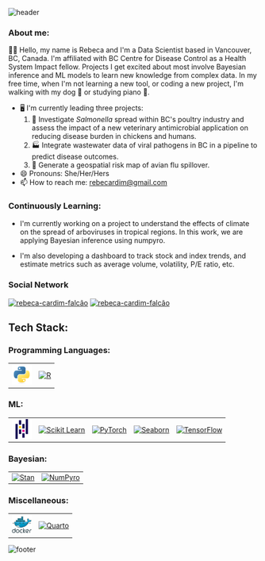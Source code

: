 ![header](https://capsule-render.vercel.app/api?type=Waving&color=timeGradient&height=150&section=header&text=Hello%20👋&fontSize=40&fontAlignY=25)
<!--
**rcardim/rcardim** is a ✨ _special_ ✨ repository because its `README.md` (this file) appears on your GitHub profile.
Here are some ideas to get you started:

- 🔭 I’m currently working on ...
- 🌱 I’m currently learning ...
- 👯 I’m looking to collaborate on ...
- 🤔 I’m looking for help with ...
- 💬 Ask me about ...
- 📫 How to reach me: ...
- 😄 Pronouns: ...
- ⚡ Fun fact: ...
-->
 <h3 align="left">About me: </h3> 
 
👩‍💻 Hello, my name is Rebeca and I'm a Data Scientist based in Vancouver, BC, Canada. I'm affiliated with BC Centre for Disease Control as a Health System Impact fellow. Projects I get excited about most involve Bayesian inference and ML models to learn new knowledge from complex data. In my free time, when I'm not learning a new tool, or coding a new project, I'm walking with my dog 🐶 or studying piano 🎹.

- 🖥️ I'm currently leading three projects:
    1. 🦠 Investigate *Salmonella* spread within BC's poultry industry and assess the impact of a new veterinary antimicrobial application on reducing disease burden in chickens and humans.
    2. 🏭 Integrate wastewater data of viral pathogens in BC in a pipeline to predict disease outcomes.
    3. 🐓 Generate a geospatial risk map of avian flu spillover.
- 😄 Pronouns: She/Her/Hers
- 📫 How to reach me: rebecardim@gmail.com

 <h3 align="left">Continuously Learning: </h3>
 
- I'm currently working on a project to understand the effects of climate on the spread of arboviruses in tropical regions. In this work, we are applying Bayesian inference using numpyro.

- I'm also developing a dashboard to track stock and index trends, and estimate metrics such as average volume, volatility, P/E ratio, etc.
  
<h3 align="left">Social Network</h3>
<p align="left">
<a href="https://www.linkedin.com/in/rebeca-cardim-falcão-a149539a/" target="blank"><img align="center" src="https://raw.githubusercontent.com/rahuldkjain/github-profile-readme-generator/master/src/images/icons/Social/linked-in-alt.svg" alt="rebeca-cardim-falcão" height="30" width="40" /></a>
<a href="https://scholar.google.com/citations?user=N-s1ySkAAAAJ&hl=" target="blank"><img align="center" src="https://upload.wikimedia.org/wikipedia/commons/c/c7/Google_Scholar_logo.svg" alt="rebeca-cardim-falcão" height="30" width="40" /></a>

<h2 align="left">Tech Stack:</h2>

<h3 align="left">Programming Languages:</h3>
<table>
  <tr>
    <td>
      <a href="https://www.python.org" target="_blank" rel="noreferrer">
        <img src="https://raw.githubusercontent.com/devicons/devicon/master/icons/python/python-original.svg" alt="Python" width="40" height="40"/> 
      </a>
    </td>
    <td>
      <a href="https://www.r-project.org/" target="_blank" rel="noreferrer">
        <img src="https://www.r-project.org/Rlogo.png" alt="R" width="40" height="40"/> 
      </a>
    </td>
  </tr>
</table>

<h3 align="left">ML:</h3>
<table>
  <tr>
    <td>
      <a href="https://pandas.pydata.org/" target="_blank" rel="noreferrer">
        <img src="https://raw.githubusercontent.com/devicons/devicon/2ae2a900d2f041da66e950e4d48052658d850630/icons/pandas/pandas-original.svg" alt="Pandas" width="40" height="40"/> 
      </a>
    </td>
    <td>
      <a href="https://scikit-learn.org/" target="_blank" rel="noreferrer">
        <img src="https://upload.wikimedia.org/wikipedia/commons/0/05/Scikit_learn_logo_small.svg" alt="Scikit Learn" width="40" height="40"/> 
      </a>
    </td>
    <td>
      <a href="https://pytorch.org/" target="_blank" rel="noreferrer">
        <img src="https://www.vectorlogo.zone/logos/pytorch/pytorch-icon.svg" alt="PyTorch" width="40" height="40"/> 
      </a>
    </td>
    <td>
      <a href="https://seaborn.pydata.org/" target="_blank" rel="noreferrer">
        <img src="https://seaborn.pydata.org/_images/logo-mark-lightbg.svg" alt="Seaborn" width="40" height="40"/> 
      </a>
    </td>
    <td>
      <a href="https://www.tensorflow.org" target="_blank" rel="noreferrer">
        <img src="https://www.vectorlogo.zone/logos/tensorflow/tensorflow-icon.svg" alt="TensorFlow" width="40" height="40"/> 
      </a>
    </td>
  </tr>
</table>

<h3 align="left">Bayesian:</h3>
<table>
  <tr>
    <td>
      <a href="https://mc-stan.org/" target="_blank" rel="noreferrer">
        <img src="https://mc-stan.org/img/logo_tm.png" alt="Stan" width="40" height="40"/> 
      </a>
    </td>
    <td>
      <a href="https://num.pyro.ai/en/latest/index.html#introductory-tutorials" target="_blank" rel="noreferrer">
        <img src="https://num.pyro.ai/en/latest/_static/pyro_logo_wide.png" alt="NumPyro" width="80" height="40"/> 
      </a>
    </td>
  </tr>
</table>
<h3 align="left">Miscellaneous:</h3>
<table>
  <tr>
    <td>
      <a href="https://www.docker.com/" target="_blank" rel="noreferrer">
        <img src="https://raw.githubusercontent.com/devicons/devicon/master/icons/docker/docker-original-wordmark.svg" alt="Docker" width="40" height="40"/> 
      </a>
    </td>
    <td>
      <a href="https://quarto.org/" target="_blank" rel="noreferrer">
        <img src="https://quarto.org/quarto.png" alt="Quarto" width="80" height="35"/> 
      </a>
    </td>
  </tr>
</table>

![footer](https://capsule-render.vercel.app/api?type=shark&color=timeGradient&height=100&section=footer)

